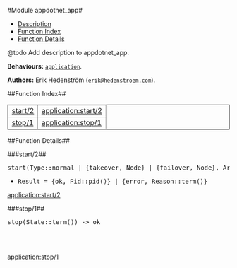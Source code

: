 

#Module appdotnet_app#
* [Description](#description)
* [Function Index](#index)
* [Function Details](#functions)


@todo Add description to appdotnet_app.

__Behaviours:__ [`application`](application.md).

__Authors:__ Erik Hedenstr&ouml;m ([`erik@hedenstroem.com`](mailto:erik@hedenstroem.com)).<a name="index"></a>

##Function Index##


<table width="100%" border="1" cellspacing="0" cellpadding="2" summary="function index"><tr><td valign="top"><a href="#start-2">start/2</a></td><td><a href="http://www.erlang.org/doc/apps/kernel/application.html#Module:start-2">application:start/2</a></td></tr><tr><td valign="top"><a href="#stop-1">stop/1</a></td><td><a href="http://www.erlang.org/doc/apps/kernel/application.html#Module:stop-1">application:stop/1</a></td></tr></table>


<a name="functions"></a>

##Function Details##

<a name="start-2"></a>

###start/2##


<pre>start(Type::normal | {takeover, Node} | {failover, Node}, Args::term()) -&gt; Result</pre>
<ul class="definitions"><li><pre>Result = {ok, Pid::pid()} | {error, Reason::term()}</pre></li></ul>

[application:start/2](http://www.erlang.org/doc/apps/kernel/application.html#Module:start-2)<a name="stop-1"></a>

###stop/1##


<pre>stop(State::term()) -&gt; ok</pre>
<br></br>


[application:stop/1](http://www.erlang.org/doc/apps/kernel/application.html#Module:stop-1)
